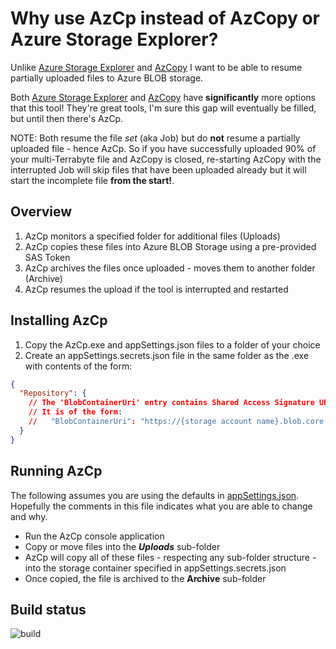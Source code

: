 # Why use AzCp instead of AzCopy or Azure Storage Explorer?

Unlike [Azure Storage Explorer](https://azure.microsoft.com/en-us/features/storage-explorer/) and [AzCopy](https://docs.microsoft.com/en-us/azure/storage/common/storage-use-azcopy-v10?toc=/azure/storage/blobs/toc.json) I want to be able to resume partially uploaded files to Azure BLOB storage.

Both [Azure Storage Explorer](https://azure.microsoft.com/en-us/features/storage-explorer/) and [AzCopy](https://docs.microsoft.com/en-us/azure/storage/common/storage-use-azcopy-v10?toc=/azure/storage/blobs/toc.json) have **significantly** more options that this tool!  They're great tools, I'm sure this gap will eventually be filled, but until then there's AzCp.

NOTE: Both resume the file *set* (aka Job) but do **not** resume a partially uploaded file - hence AzCp.
So if you have successfully uploaded 90% of your multi-Terrabyte file and AzCopy is closed, re-starting AzCopy with the interrupted Job will skip files that have been uploaded already but it will start the incomplete file **from the start!**.

## Overview

1. AzCp monitors a specified folder for additional files (Uploads)
2. AzCp copies these files into Azure BLOB Storage using a pre-provided SAS Token
3. AzCp archives the files once uploaded - moves them to another folder (Archive)
4. AzCp resumes the upload if the tool is interrupted and restarted

## Installing AzCp

1. Copy the AzCp.exe and appSettings.json files to a folder of your choice
2. Create an appSettings.secrets.json file in the same folder as the .exe with contents of the form:

``` json
{
  "Repository": {
    // The 'BlobContainerUri' entry contains Shared Access Signature URI that you got from Azure Storage Explorer (for example)
    // It is of the form:
    //   "BlobContainerUri": "https://{storage account name}.blob.core.windows.net/{container name}?{SAS query string}"
  }
}
```

## Running AzCp

The following assumes you are using the defaults in [appSettings.json](test/appSettings.json).  Hopefully the comments in this file indicates what you are able to change and why.

* Run the AzCp console application
* Copy or move files into the ***Uploads*** sub-folder
* AzCp will copy all of these files - respecting any sub-folder structure - into the storage container specified in appSettings.secrets.json
* Once copied, the file is archived to the **Archive** sub-folder

## Build status

![build](https://github.com/AndyRace/azcp/workflows/build/badge.svg)
